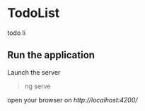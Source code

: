 # TodoList

todo li


## Run the application

Launch the server 
> ng serve

open your browser on *http://localhost:4200/*
